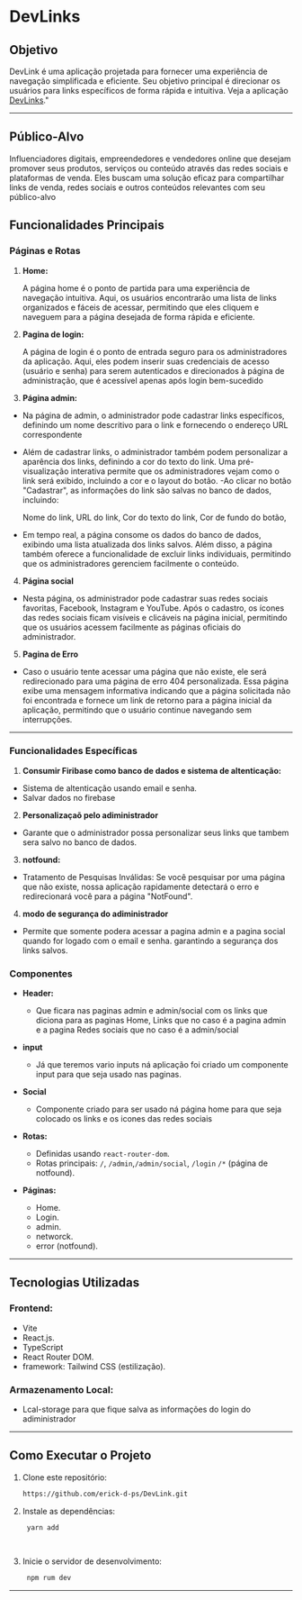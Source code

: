 # **DevLinks** 


## **Objetivo**

DevLink é uma aplicação projetada para fornecer uma experiência de navegação simplificada e eficiente. Seu objetivo principal é direcionar os usuários para links específicos de forma rápida e intuitiva. Veja a aplicação [DevLinks](https://dev-link-blush.vercel.app/)."

---
## **Público-Alvo**
Influenciadores digitais, empreendedores e vendedores online que desejam promover seus produtos, serviços ou conteúdo através das redes sociais e plataformas de venda. Eles buscam uma solução eficaz para compartilhar links de venda, redes sociais e outros conteúdos relevantes com seu público-alvo 


## **Funcionalidades Principais**

### **Páginas e Rotas**


1. **Home:**

   A página home é o ponto de partida para uma experiência de navegação intuitiva. Aqui, os usuários encontrarão uma lista de links organizados e fáceis de acessar, permitindo que eles cliquem e naveguem para a página desejada de forma rápida e eficiente.

    
2. **Pagina de login:**

   A página de login é o ponto de entrada seguro para os administradores da aplicação. Aqui, eles podem inserir suas credenciais de acesso (usuário e senha) para serem autenticados e direcionados à página de administração, que é acessível apenas após login bem-sucedido

3. **Página admin:**
   
  - Na página de admin, o administrador pode cadastrar links específicos, definindo um nome descritivo para o link e fornecendo o endereço URL correspondente 
  - Além de cadastrar links, o administrador também podem personalizar a aparência dos links, definindo a cor do texto do link. Uma pré-visualização interativa permite que os administradores vejam como o link será exibido, incluindo a cor e o layout do botão.
  -Ao clicar no botão "Cadastrar", as informações do link são salvas no banco de dados, incluindo:

     Nome do link, 
     URL do link, 
     Cor do texto do link, 
     Cor de fundo do botão, 
     
  - Em tempo real, a página consome os dados do banco de dados, exibindo uma lista atualizada dos links salvos. Além disso, a página também oferece a funcionalidade de excluir links individuais, permitindo que os administradores gerenciem facilmente o conteúdo.

 4. **Página social**

   - Nesta página, os administrador pode cadastrar suas redes sociais favoritas, Facebook, Instagram e YouTube. Após o cadastro, os ícones das redes sociais ficam visíveis e clicáveis na página inicial, permitindo que os usuários acessem facilmente as páginas oficiais do administrador.


 5. **Pagina de Erro**

   - Caso o usuário tente acessar uma página que não existe, ele será redirecionado para uma página de erro 404 personalizada. Essa página exibe uma mensagem informativa indicando que a página solicitada não foi encontrada e fornece um link de retorno para a página inicial da aplicação, permitindo que o usuário continue navegando sem interrupções.
   ---

   ### **Funcionalidades Específicas**

   1. **Consumir Firibase como banco de dados e sistema de altenticação:**

   - Sistema de altenticação usando email e senha.
   - Salvar dados no firebase 
   2.  **Personalizaçaõ pelo adiministrador**
    
   - Garante que o administrador possa personalizar seus links que tambem sera salvo no banco de dados.

   3.  **notfound:**
    
  - Tratamento de Pesquisas Inválidas: Se você pesquisar por uma página que não existe, nossa aplicação rapidamente detectará o erro e redirecionará você para a página "NotFound".

   4.  **modo de segurança do adiministrador**

  -  Permite que somente podera acessar a pagina admin e a pagina social quando for logado com o email e senha. garantindo a segurança dos links salvos.  

### **Componentes**

- **Header:**
  - Que ficara nas paginas admin e admin/social com os links que diciona para as paginas Home, Links que no caso é a pagina admin e a pagina Redes sociais que no caso é a admin/social
- **input** 
  - Já que teremos vario inputs ná aplicação foi criado um componente input para que seja usado nas paginas.

- **Social**

  - Componente criado para ser usado ná página home para que seja colocado os links e os icones das redes sociais    
- **Rotas:**
  - Definidas usando `react-router-dom`.
  - Rotas principais: `/`, `/admin`,`/admin/social`, `/login` `/*` (página de notfound).
- **Páginas:**
  - Home.
  - Login.
  - admin.
  - networck.
  - error (notfound).


---

## **Tecnologias Utilizadas**

### **Frontend:**
- Vite
- React.js.
- TypeScript
- React Router DOM.
- framework: Tailwind CSS (estilização).



### **Armazenamento Local:**

 - Lcal-storage para que fique salva as informações do login do adiministrador

---

## **Como Executar o Projeto**

1. Clone este repositório:
   ```bash
   https://github.com/erick-d-ps/DevLink.git

2. Instale as dependências:
   ```bash
    yarn add
 
    
3. Inicie o servidor de desenvolvimento:
   ```bash
    npm rum dev

---